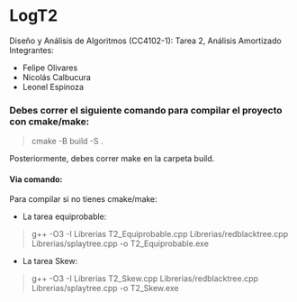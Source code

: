# LogT2
Diseño y Análisis de Algoritmos (CC4102-1): Tarea 2, Análisis Amortizado  
Integrantes:  
+ Felipe Olivares  
+ Nicolás Calbucura  
+ Leonel Espinoza

### Debes correr el siguiente comando para compilar el proyecto con cmake/make:
> cmake -B build -S .

Posteriormente, debes correr make en la carpeta build.


#### Via comando:
Para compilar si no tienes cmake/make:
- La tarea equiprobable:
>  g++ -O3 -I Librerias T2_Equiprobable.cpp Librerias/redblacktree.cpp Librerias/splaytree.cpp -o T2_Equiprobable.exe

- La tarea Skew:
>  g++ -O3 -I Librerias T2_Skew.cpp Librerias/redblacktree.cpp Librerias/splaytree.cpp -o T2_Skew.exe